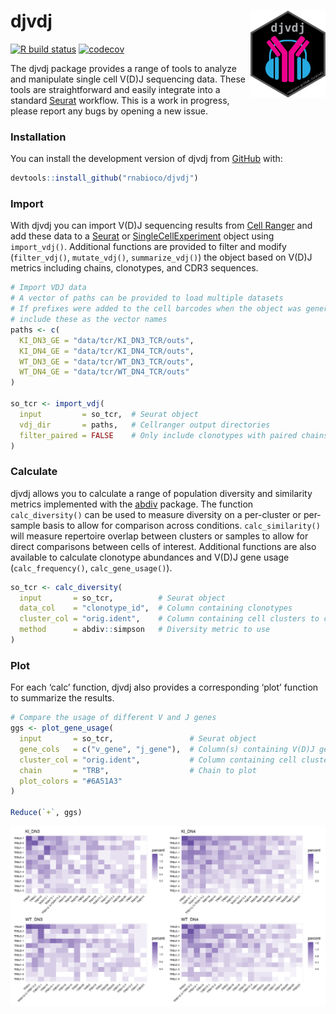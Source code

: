 
# **djvdj** <img src="man/figures/logo.png" align="right" alt="" width="120" />

<!-- badges: start -->

[![R build
status](https://github.com/rnabioco/djvdj/workflows/R-CMD-check/badge.svg)](https://github.com/rnabioco/djvdj/actions)
[![codecov](https://codecov.io/gh/rnabioco/djvdj/branch/master/graph/badge.svg)](https://codecov.io/gh/rnabioco/djvdj)
<!-- badges: end -->

The djvdj package provides a range of tools to analyze and manipulate
single cell V(D)J sequencing data. These tools are straightforward and
easily integrate into a standard [Seurat](https://satijalab.org/seurat/)
workflow. This is a work in progress, please report any bugs by opening
a new issue.

### **Installation**

You can install the development version of djvdj from
[GitHub](https://github.com/rnabioco/djvdj) with:

``` r
devtools::install_github("rnabioco/djvdj")
```

### **Import**

With djvdj you can import V(D)J sequencing results from [Cell
Ranger](https://support.10xgenomics.com/single-cell-vdj/software/pipelines/latest/using/vdj#header)
and add these data to a [Seurat](https://satijalab.org/seurat/) or
[SingleCellExperiment](https://www.bioconductor.org/packages/release/bioc/html/SingleCellExperiment.html)
object using `import_vdj()`. Additional functions are provided to filter
and modify (`filter_vdj()`, `mutate_vdj()`, `summarize_vdj()`) the
object based on V(D)J metrics including chains, clonotypes, and CDR3
sequences.

``` r
# Import VDJ data
# A vector of paths can be provided to load multiple datasets
# If prefixes were added to the cell barcodes when the object was generated,
# include these as the vector names
paths <- c(
  KI_DN3_GE = "data/tcr/KI_DN3_TCR/outs",
  KI_DN4_GE = "data/tcr/KI_DN4_TCR/outs",
  WT_DN3_GE = "data/tcr/WT_DN3_TCR/outs",
  WT_DN4_GE = "data/tcr/WT_DN4_TCR/outs"
)

so_tcr <- import_vdj(
  input         = so_tcr,  # Seurat object
  vdj_dir       = paths,   # Cellranger output directories
  filter_paired = FALSE    # Only include clonotypes with paired chains
)
```

### **Calculate**

djvdj allows you to calculate a range of population diversity and
similarity metrics implemented with the
[abdiv](https://github.com/kylebittinger/abdiv) package. The function
`calc_diversity()` can be used to measure diversity on a per-cluster or
per-sample basis to allow for comparison across conditions.
`calc_similarity()` will measure repertoire overlap between clusters or
samples to allow for direct comparisons between cells of interest.
Additional functions are also available to calculate clonotype
abundances and V(D)J gene usage (`calc_frequency()`,
`calc_gene_usage()`).

``` r
so_tcr <- calc_diversity(
  input       = so_tcr,          # Seurat object
  data_col    = "clonotype_id",  # Column containing clonotypes
  cluster_col = "orig.ident",    # Column containing cell clusters to compare
  method      = abdiv::simpson   # Diversity metric to use
)
```

### **Plot**

For each ‘calc’ function, djvdj also provides a corresponding ‘plot’
function to summarize the results.

``` r
# Compare the usage of different V and J genes
ggs <- plot_gene_usage(
  input       = so_tcr,                 # Seurat object
  gene_cols   = c("v_gene", "j_gene"),  # Column(s) containing V(D)J genes to plot
  cluster_col = "orig.ident",           # Column containing cell clusters to compare
  chain       = "TRB",                  # Chain to plot
  plot_colors = "#6A51A3"
)

Reduce(`+`, ggs)
```

![](man/figures/README-usage-1.png)<!-- -->
